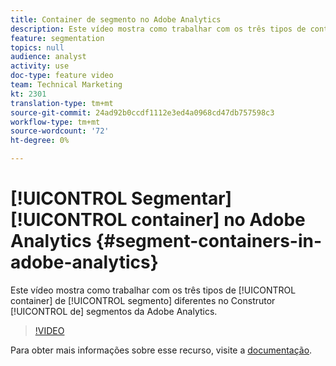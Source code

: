 ```yaml
---
title: Container de segmento no Adobe Analytics
description: Este vídeo mostra como trabalhar com os três tipos de container de segmento diferentes no Construtor de segmentos do Adobe Analytics.
feature: segmentation
topics: null
audience: analyst
activity: use
doc-type: feature video
team: Technical Marketing
kt: 2301
translation-type: tm+mt
source-git-commit: 24ad92b0ccdf1112e3ed4a0968cd47db757598c3
workflow-type: tm+mt
source-wordcount: '72'
ht-degree: 0%

---
```



# [!UICONTROL Segmentar] [!UICONTROL container] no Adobe Analytics {#segment-containers-in-adobe-analytics}

Este vídeo mostra como trabalhar com os três tipos de [!UICONTROL container] de [!UICONTROL segmento] diferentes no Construtor [!UICONTROL de] segmentos da Adobe Analytics.

>[!VIDEO](https://video.tv.adobe.com/v/25401/?quality=12)

Para obter mais informações sobre esse recurso, visite a [documentação](https://marketing.adobe.com/resources/help/en_US/analytics/segment/index.html?f=seg_build_ui).

